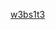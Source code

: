 <a href="https://stepankarlovec.github.io/">w3bs1t3</a>
<img src="https://cdn.jsdelivr.net/npm/programming-languages-logos/src/javascript/javascript.png" height="10">
